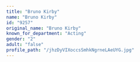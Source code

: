 ```yaml
---
title: "Bruno Kirby"
name: "Bruno Kirby"
id: "9257"
original_name: "Bruno Kirby"
known_for_department: "Acting"
gender: "2"
adult: "false"
profile_path: "/jhzDyVIXoccsSmhkNgrneLAeUYG.jpg"
---
```

